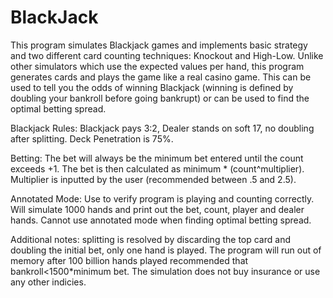 # BlackJack

This program simulates Blackjack games and implements basic strategy and two different card counting techniques:
Knockout and High-Low.  Unlike other simulators which use the expected values per hand, this program generates
cards and plays the game like a real casino game.  This can be used to tell you the odds of winning Blackjack
(winning is defined by doubling your bankroll before going bankrupt) or can be used to find the optimal betting
spread.

Blackjack Rules: Blackjack pays 3:2, Dealer stands on soft 17, no doubling after splitting.  Deck Penetration is 75%.

Betting: The bet will always be the minimum bet entered until the count exceeds +1.  The bet is then calculated as
minimum * (count^multiplier).  Multiplier is inputted by the user (recommended between .5 and 2.5).

Annotated Mode: Use to verify program is playing and counting correctly.  Will simulate 1000 hands and print out the
bet, count, player and dealer hands.  Cannot use annotated mode when finding optimal betting spread.

Additional notes: splitting is resolved by discarding the top card and doubling the initial bet, only one hand is played.
The program will run out of memory after 100 billion hands played recommended that bankroll<1500*minimum bet.  The
simulation does not buy insurance or use any other indicies.
